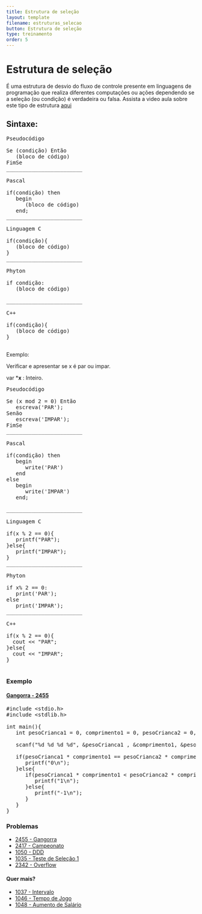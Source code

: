 ```yaml
---
title: Estrutura de seleção
layout: template
filename: estruturas_selecao
button: Estrutura de seleção
type: treinamento
order: 5
---
```

# Estrutura de seleção 
É uma estrutura de desvio do fluxo de controle presente em linguagens de programação que realiza diferentes computações ou ações dependendo se a seleção (ou condição) é verdadeira ou falsa. Assista a video aula sobre este tipo de estrutura [aqui](https://www.youtube.com/watch?v=sVkU_wXwO9s&ab_channel=COBI)

## Sintaxe:

<pre>
Pseudocódigo            
                        
Se (condição) Então     
   (bloco de código)    
FimSe                   
________________________

Pascal                  

if(condição) then
   begin
      (bloco de código)
   end;
________________________

Linguagem C             

if(condição){
   (bloco de código)
}
________________________

Phyton
     
if condição:   
   (bloco de código)
                        
________________________

C++

if(condição){
   (bloco de código)
}
                  
</pre>
Exemplo:

Verificar e apresentar se x é par ou impar.

var ***x**&#160;: Inteiro.

<pre>
Pseudocódigo           
                       
Se (x mod 2 = 0) Então 
   escreva('PAR');     
Senão                  
   escreva('IMPAR');   
FimSe                  
________________________

Pascal               

if(condição) then    
   begin             
      write('PAR')   
   end               
else                 
   begin             
      write('IMPAR') 
   end;              

________________________

Linguagem C          

if(x&#160;% 2 == 0){      
   printf("PAR");    
}else{               
   printf("IMPAR");  
}
________________________

Phyton

if x% 2 == 0:
   print('PAR');
else
   print('IMPAR');
________________________

C++          

if(x&#160;% 2 == 0){      
  cout &lt;&lt; "PAR";    
}else{               
  cout &lt;&lt; "IMPAR";
}

</pre>
### Exemplo
#### [Gangorra - 2455](https://www.beecrowd.com.br/judge/pt/problems/view/2455)

<pre>
#include &lt;stdio.h&gt;
#include &lt;stdlib.h&gt;

int main(){
   int pesoCrianca1 = 0, comprimento1 = 0, pesoCrianca2 = 0, comprimento2 = 0;

   scanf("%d&#160;%d&#160;%d&#160;%d", &amp;pesoCrianca1 , &amp;comprimento1, &amp;pesoCrianca2, &amp;comprimento2);

   if(pesoCrianca1 * comprimento1 == pesoCrianca2 * comprimento2){
      printf("0\n");
   }else{
      if(pesoCrianca1 * comprimento1 &lt; pesoCrianca2 * comprimento2){
         printf("1\n");
      }else{
         printf("-1\n");
      }
   }
}
</pre>

### Problemas
- [2455 - Gangorra](https://www.beecrowd.com.br/judge/pt/problems/view/2455)
- [2417 - Campeonato](https://www.beecrowd.com.br/judge/pt/problems/view/2417)
- [1050 - DDD](https://www.beecrowd.com.br/judge/pt/problems/view/1050)
- [1035 - Teste de Seleção 1](https://www.beecrowd.com.br/judge/pt/problems/view/1035)
- [2342 - Overflow](https://www.beecrowd.com.br/judge/pt/problems/view/2342)

#### Quer mais?
- [1037 - Intervalo](https://www.beecrowd.com.br/judge/pt/problems/view/1037)
- [1046 - Tempo de Jogo](https://www.beecrowd.com.br/judge/pt/problems/view/1046)
- [1048 - Aumento de Salário](https://www.beecrowd.com.br/judge/pt/problems/view/1048)
